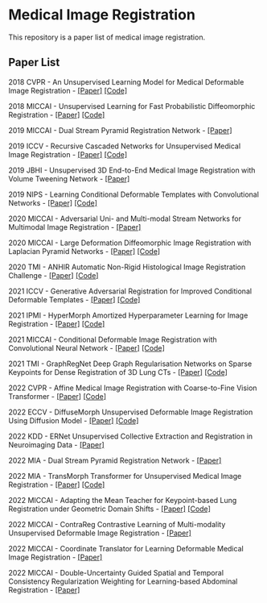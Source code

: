 # Medical Image Registration

This repository is a paper list of medical image registration. 

## Paper List

2018 CVPR - An Unsupervised Learning Model for Medical Deformable Image Registration - [[Paper]](https://openaccess.thecvf.com/content_cvpr_2018/html/Balakrishnan_An_Unsupervised_Learning_CVPR_2018_paper.html) [[Code]](https://github.com/voxelmorph/voxelmorph)

2018 MICCAI - Unsupervised Learning for Fast Probabilistic Diffeomorphic Registration - [[Paper]](https://link.springer.com/chapter/10.1007/978-3-030-00928-1_82) [[Code]](https://github.com/voxelmorph/voxelmorph)

2019 MICCAI - Dual Stream Pyramid Registration Network - [[Paper]](https://link.springer.com/chapter/10.1007/978-3-030-32245-8_43)

2019 ICCV - Recursive Cascaded Networks for Unsupervised Medical Image Registration - [[Paper]](https://openaccess.thecvf.com/content_ICCV_2019/html/Zhao_Recursive_Cascaded_Networks_for_Unsupervised_Medical_Image_Registration_ICCV_2019_paper.html) [[Code]](https://github.com/zsyzzsoft/Recursive-Cascaded-Networks)

2019 JBHI - Unsupervised 3D End-to-End Medical Image Registration with Volume Tweening Network - [[Paper]](https://ieeexplore.ieee.org/abstract/document/8889674)

2019 NIPS - Learning Conditional Deformable Templates with Convolutional Networks - [[Paper]](https://proceedings.neurips.cc/paper/2019/hash/bbcbff5c1f1ded46c25d28119a85c6c2-Abstract.html) [[Code]](https://github.com/voxelmorph/voxelmorph)

2020 MICCAI - Adversarial Uni- and Multi-modal Stream Networks for Multimodal Image Registration - [[Paper]](https://link.springer.com/chapter/10.1007/978-3-030-59716-0_22)

2020 MICCAI - Large Deformation Diffeomorphic Image Registration with Laplacian Pyramid Networks - [[Paper]](https://link.springer.com/chapter/10.1007/978-3-030-59716-0_21) [[Code]](https://github.com/cwmok/LapIRN)

2020 TMI - ANHIR Automatic Non-Rigid Histological Image Registration Challenge - [[Paper]](https://ieeexplore.ieee.org/abstract/document/9058666) [[Code]](https://anhir.grand-challenge.org/)

2021 ICCV - Generative Adversarial Registration for Improved Conditional Deformable Templates - [[Paper]](https://openaccess.thecvf.com/content/ICCV2021/html/Dey_Generative_Adversarial_Registration_for_Improved_Conditional_Deformable_Templates_ICCV_2021_paper.html) [[Code]](https://github.com/neel-dey/Atlas-GAN)

2021 IPMI - HyperMorph Amortized Hyperparameter Learning for Image Registration - [[Paper]](https://link.springer.com/chapter/10.1007/978-3-030-78191-0_1) [[Code]](https://github.com/voxelmorph/voxelmorph)

2021 MICCAI - Conditional Deformable Image Registration with Convolutional Neural Network - [[Paper]](https://link.springer.com/chapter/10.1007/978-3-030-87202-1_4) [[Code]](https://github.com/cwmok/Conditional_LapIRN)

2021 TMI - GraphRegNet Deep Graph Regularisation Networks on Sparse Keypoints for Dense Registration of 3D Lung CTs - [[Paper]](https://ieeexplore.ieee.org/abstract/document/9406964/) [[Code]](https://github.com/multimodallearning/graphregnet)

2022 CVPR - Affine Medical Image Registration with Coarse-to-Fine Vision Transformer - [[Paper]](https://openaccess.thecvf.com/content/CVPR2022/html/Mok_Affine_Medical_Image_Registration_With_Coarse-To-Fine_Vision_Transformer_CVPR_2022_paper.html) [[Code]](https://github.com/cwmok/C2FViT)

2022 ECCV - DiffuseMorph Unsupervised Deformable Image Registration Using Diffusion Model - [[Paper]](https://link.springer.com/chapter/10.1007/978-3-031-19821-2_20) [[Code]](https://github.com/DiffuseMorph/DiffuseMorph)

2022 KDD - ERNet Unsupervised Collective Extraction and Registration in Neuroimaging Data - [[Paper]](https://dl.acm.org/doi/abs/10.1145/3534678.3539227)

2022 MIA - Dual Stream Pyramid Registration Network - [[Paper]](https://www.sciencedirect.com/science/article/pii/S1361841522000317)

2022 MIA - TransMorph Transformer for Unsupervised Medical Image Registration - [[Paper]](https://www.sciencedirect.com/science/article/pii/S1361841522002432) [[Code]](https://github.com/junyuchen245/TransMorph_Transformer_for_Medical_Image_Registration)

2022 MICCAI - Adapting the Mean Teacher for Keypoint-based Lung Registration under Geometric Domain Shifts - [[Paper]](https://link.springer.com/chapter/10.1007/978-3-031-16446-0_27) [[Code]](https://github.com/multimodallearning/registration-da-mean-teacher)

2022 MICCAI - ContraReg Contrastive Learning of Multi-modality Unsupervised Deformable Image Registration - [[Paper]](https://link.springer.com/chapter/10.1007/978-3-031-16446-0_7)

2022 MICCAI - Coordinate Translator for Learning Deformable Medical Image Registration - [[Paper]](https://link.springer.com/chapter/10.1007/978-3-031-18814-5_10)

2022 MICCAI - Double-Uncertainty Guided Spatial and Temporal Consistency Regularization Weighting for Learning-based Abdominal Registration - [[Paper]](https://link.springer.com/chapter/10.1007/978-3-031-16446-0_2)

